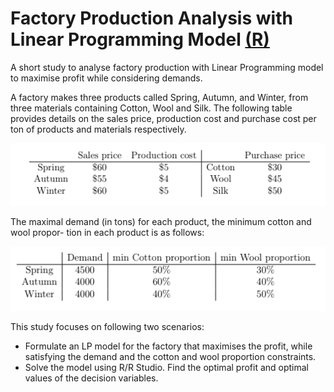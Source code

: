 # Factory Production Analysis with Linear Programming Model [(R)](/Program.R)
A short study to analyse factory production with Linear Programming model to maximise profit while considering demands.

A factory makes three products called Spring, Autumn, and Winter, from three materials containing Cotton, Wool and Silk. The following table provides details on the sales price, production cost and purchase cost per ton of products and materials respectively.

![Graph-1](/Images/Img1.png)

The maximal demand (in tons) for each product, the minimum cotton and wool propor-
tion in each product is as follows:

![Graph-2](/Images/Img2.png)

This study focuses on following two scenarios:
- Formulate an LP model for the factory that maximises the profit, while satisfying the demand and the cotton and wool proportion constraints.
- Solve the model using R/R Studio. Find the optimal profit and optimal values of the decision variables.

